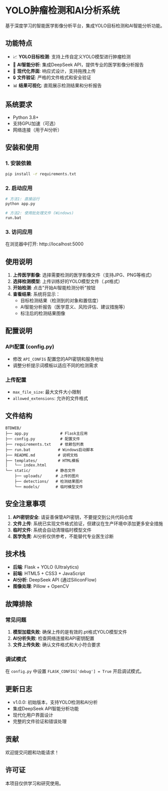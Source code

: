 # YOLO肿瘤检测和AI分析系统

基于深度学习的智能医学影像分析平台，集成YOLO目标检测和AI智能分析功能。

## 功能特点

- 📈 **YOLO目标检测**: 支持上传自定义YOLO模型进行肿瘤检测
- 🤖 **AI智能分析**: 集成DeepSeek API，提供专业的医学影像分析报告  
- 🎨 **现代化界面**: 响应式设计，支持拖拽上传
- 🔒 **文件验证**: 严格的文件格式和安全验证
- 📊 **结果可视化**: 直观展示检测结果和分析报告

## 系统要求

- Python 3.8+
- 支持GPU加速（可选）
- 网络连接（用于AI分析）

## 安装和使用

### 1. 安装依赖
```bash
pip install -r requirements.txt
```

### 2. 启动应用
```bash
# 方法1: 直接运行
python app.py

# 方法2: 使用批处理文件 (Windows)
run.bat
```

### 3. 访问应用
在浏览器中打开: http://localhost:5000

## 使用说明

1. **上传医学影像**: 选择需要检测的医学影像文件（支持JPG、PNG等格式）
2. **选择检测模型**: 上传训练好的YOLO模型文件（.pt格式）
3. **开始检测**: 点击"开始AI智能检测分析"按钮
4. **查看结果**: 系统将显示：
   - 目标检测结果（检测到的对象和置信度）
   - AI智能分析报告（医学意义、风险评估、建议措施等）
   - 标注后的检测结果图像

## 配置说明

### API配置 (config.py)
- 修改 `API_CONFIG` 配置您的API密钥和服务地址
- 调整分析提示词模板以适应不同的检测需求

### 上传配置
- `max_file_size`: 最大文件大小限制
- `allowed_extensions`: 允许的文件格式

## 文件结构

```
BTDWEB/
├── app.py              # Flask主应用
├── config.py           # 配置文件
├── requirements.txt    # 依赖包列表
├── run.bat            # Windows启动脚本
├── README.md          # 说明文档
├── templates/         # HTML模板
│   └── index.html
└── static/           # 静态文件
    ├── uploads/      # 上传的图片
    ├── detections/   # 检测结果图片
    └── models/       # 临时模型文件
```

## 安全注意事项

1. **API密钥安全**: 请妥善保管API密钥，不要提交到公共代码仓库
2. **文件上传**: 系统已实现文件格式验证，但建议在生产环境中添加更多安全措施
3. **临时文件**: 系统会自动清理临时模型文件
4. **医学免责**: AI分析仅供参考，不能替代专业医生诊断

## 技术栈

- **后端**: Flask + YOLO (Ultralytics)
- **前端**: HTML5 + CSS3 + JavaScript
- **AI分析**: DeepSeek API (通过SiliconFlow)
- **图像处理**: Pillow + OpenCV

## 故障排除

### 常见问题

1. **模型加载失败**: 确保上传的是有效的.pt格式YOLO模型文件
2. **AI分析失败**: 检查网络连接和API密钥配置
3. **文件上传失败**: 确认文件格式和大小符合要求

### 调试模式

在 `config.py` 中设置 `FLASK_CONFIG['debug'] = True` 开启调试模式。

## 更新日志

- v1.0.0: 初始版本，支持YOLO检测和AI分析
- 集成DeepSeek API智能分析功能
- 现代化用户界面设计
- 完整的文件验证和错误处理

## 贡献

欢迎提交问题和功能请求！

## 许可证

本项目仅供学习和研究使用。
